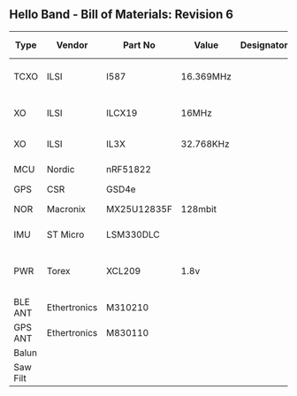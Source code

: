 ## Hello Band - Bill of Materials: Revision 6



Type | Vendor | Part No | Value | Designators | Cost @1 | Cost @1k | Cost @10k| Cost @100k | Lead Time | Supplier | Supplier Part No | Link
---|---|---|---|---|---|---|---|---|---|---|---|---
TCXO|ILSI|I587|16.369MHz||$?|$0.96 (3k)|$0.875 (15k)|$0.75 (102k)|8-10 wks|ILSI
XO|ILSI|ILCX19|16MHz||$?|$0.395|$0.36 (15k)|$0.335|8-10 wks|ILSI
XO|ILSI|IL3X|32.768KHz||$?|$0.290 (3k)|$0.255 (15k)|$0.225 (102k)|6-8wks|ILSI
MCU|Nordic|nRF51822||||$2.00||$1.29 (unknown)|?|Symmetry
GPS|CSR|GSD4e|||$?|$?|$?|$?|?|CSR
NOR|Macronix|MX25U12835F|128mbit|||$1.25 (unknown)|||?|Trinity-Tech
IMU|ST Micro|LSM330DLC|||$?|$2.26 (unknown)|$1.93 (reel, ?k)|?|?|ST Micro
PWR|Torex|XCL209|1.8v||$2.15 @DK|$1.04 @DK|$0.78 (3k @Symmetry)|$0.49 (unknown), $0.45 (1m)|?|Symmetry
BLE ANT|Ethertronics|M310210||||$0.50||$0.35|4-5, 6-8|Ethertronics
GPS ANT|Ethertronics|M830110||||$0.50||$0.35|4-5, 6-8|Ethertronics
Balun|
Saw Filt|
